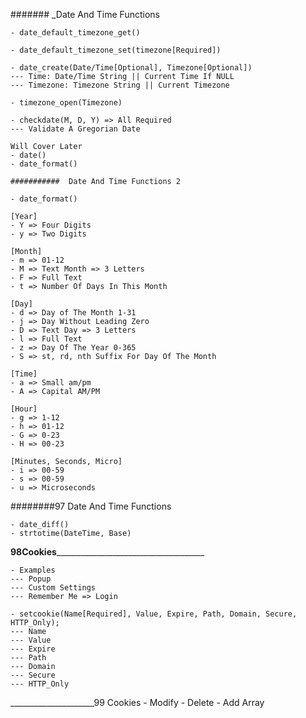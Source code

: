 #######
_Date And Time Functions

    - date_default_timezone_get()

    - date_default_timezone_set(timezone[Required])

    - date_create(Date/Time[Optional], Timezone[Optional])
    --- Time: Date/Time String || Current Time If NULL
    --- Timezone: Timezone String || Current Timezone

    - timezone_open(Timezone)

    - checkdate(M, D, Y) => All Required
    --- Validate A Gregorian Date

    Will Cover Later
    - date()
    - date_format()
    
    ###########  Date And Time Functions 2

    - date_format()

    [Year]
    - Y => Four Digits
    - y => Two Digits

    [Month]
    - m => 01-12
    - M => Text Month => 3 Letters
    - F => Full Text
    - t => Number Of Days In This Month

    [Day]
    - d => Day of The Month 1-31
    - j => Day Without Leading Zero
    - D => Text Day => 3 Letters
    - l => Full Text
    - z => Day Of The Year 0-365
    - S => st, rd, nth Suffix For Day Of The Month

    [Time]
    - a => Small am/pm
    - A => Capital AM/PM

    [Hour]
    - g => 1-12
    - h => 01-12
    - G => 0-23
    - H => 00-23

    [Minutes, Seconds, Micro]
    - i => 00-59
    - s => 00-59
    - u => Microseconds
 ########97 Date And Time Functions

    - date_diff()
    - strtotime(DateTime, Base)
    
______________98Cookies___________________________________________________

    - Examples
    --- Popup
    --- Custom Settings
    --- Remember Me => Login

    - setcookie(Name[Required], Value, Expire, Path, Domain, Secure, HTTP_Only);
    --- Name
    --- Value
    --- Expire
    --- Path
    --- Domain
    --- Secure
    --- HTTP_Only
_____________________99
      Cookies
    - Modify
    - Delete
    - Add Array
